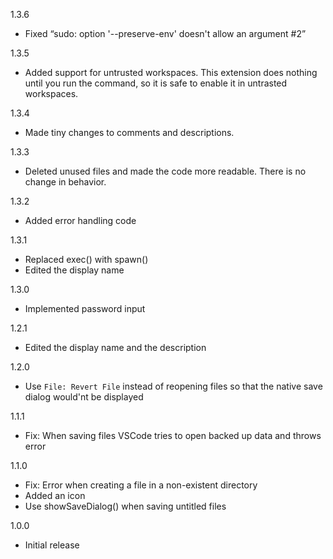 1.3.6
- Fixed “sudo: option '--preserve-env' doesn't allow an argument #2”

1.3.5
- Added support for untrusted workspaces.
  This extension does nothing until you run the command, so it is safe to enable it in untrasted workspaces.

1.3.4
- Made tiny changes to comments and descriptions.

1.3.3
- Deleted unused files and made the code more readable. There is no change in behavior.

1.3.2
- Added error handling code

1.3.1
- Replaced exec() with spawn()
- Edited the display name

1.3.0
- Implemented password input

1.2.1
- Edited the display name and the description

1.2.0
- Use `File: Revert File` instead of reopening files so that the native save dialog would'nt be displayed

1.1.1
- Fix: When saving files VSCode tries to open backed up data and throws error

1.1.0
- Fix: Error when creating a file in a non-existent directory 
- Added an icon
- Use showSaveDialog() when saving untitled files

1.0.0
- Initial release
